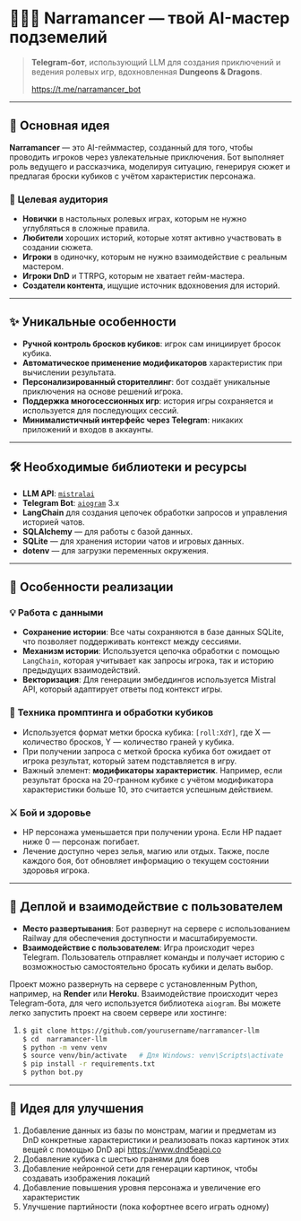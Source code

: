 # 🎲🧙‍♂️ **Narramancer** — твой AI-мастер подземелий

> **Telegram-бот**, использующий LLM для создания приключений и ведения ролевых игр, вдохновленная **Dungeons & Dragons**.
>
> https://t.me/narramancer_bot

---

## 🧠 **Основная идея**

**Narramancer** — это AI-гейммастер, созданный для того, чтобы проводить игроков через увлекательные приключения. Бот выполняет роль ведущего и рассказчика, моделируя ситуацию, генерируя сюжет и предлагая броски кубиков с учётом характеристик персонажа.

### 🎯 **Целевая аудитория**

- **Новички** в настольных ролевых играх, которым не нужно углубляться в сложные правила.
- **Любители** хороших историй, которые хотят активно участвовать в создании сюжета.
- **Игроки** в одиночку, которым не нужно взаимодействие с реальным мастером.
- **Игроки DnD** и TTRPG, которым не хватает гейм-мастера.
- **Создатели контента**, ищущие источник вдохновения для историй.

---

## ✨ **Уникальные особенности**

- **Ручной контроль бросков кубиков**: игрок сам инициирует бросок кубика.
- **Автоматическое применение модификаторов** характеристик при вычислении результата.
- **Персонализированный сторителлинг**: бот создаёт уникальные приключения на основе решений игрока.
- **Поддержка многосессионных игр**: история игры сохраняется и используется для последующих сессий.
- **Минималистичный интерфейс через Telegram**: никаких приложений и входов в аккаунты.

---

## 🛠️ **Необходимые библиотеки и ресурсы**

- **LLM API**: [`mistralai`](https://github.com/mistralai/mistral-src)
- **Telegram Bot**: [`aiogram`](https://github.com/aiogram/aiogram) 3.x
- **LangChain** для создания цепочек обработки запросов и управления историей чатов.
- **SQLAlchemy** — для работы с базой данных.
- **SQLite** — для хранения истории чатов и игровых данных.
- **dotenv** — для загрузки переменных окружения.

---

## 🧩 **Особенности реализации**

### 💡 **Работа с данными**

- **Сохранение истории**: Все чаты сохраняются в базе данных SQLite, что позволяет поддерживать контекст между сессиями.
- **Механизм истории**: Используется цепочка обработки с помощью `LangChain`, которая учитывает как запросы игрока, так и историю предыдущих взаимодействий.
- **Векторизация**: Для генерации эмбеддингов используется Mistral API, который адаптирует ответы под контекст игры.

### 🎲 **Техника промптинга и обработки кубиков**

- Используется формат метки броска кубика: `[roll:XdY]`, где X — количество бросков, Y — количество граней у кубика.
- При получении запроса с меткой броска кубика бот ожидает от игрока результат, который затем подставляется в игру.
- Важный элемент: **модификаторы характеристик**. Например, если результат броска на 20-гранном кубике с учётом модификатора характеристики больше 10, это считается успешным действием.

### ⚔️ **Бой и здоровье**

- HP персонажа уменьшается при получении урона. Если HP падает ниже 0 — персонаж погибает.
- Лечение доступно через зелья, магию или отдых. Также, после каждого боя, бот обновляет информацию о текущем состоянии здоровья игрока.

---

## 🚀 **Деплой и взаимодействие с пользователем**

- **Место развертывания**: Бот развернут на сервере с использованием Railway для обеспечения доступности и масштабируемости.
- **Взаимодействие с пользователем**: Игра происходит через Telegram. Пользователь отправляет команды и получает историю с возможностью самостоятельно бросать кубики и делать выбор.

Проект можно развернуть на сервере с установленным Python, например, на **Render** или **Heroku**. Взаимодействие происходит через Telegram-бота, для чего используется библиотека `aiogram`. Вы можете легко запустить проект на своем сервере или хостинге:

1. ```bash
   $ git clone https://github.com/yourusername/narramancer-llm
   $ cd  narramancer-llm
   $ python -m venv venv
   $ source venv/bin/activate   # Для Windows: venv\Scripts\activate
   $ pip install -r requirements.txt
   $ python bot.py
   ```

---

## 🎯 Идея для улучшения

1. Добавление данных из базы по монстрам, магии и предметам из DnD конкретные характеристики и реализовать показ картинок этих вещей с помощью DnD api https://www.dnd5eapi.co
2. Добавление кубика с шестью гранями для боев
3. Добавление нейронной сети для генерации картинок, чтобы создавать изображения локаций
4. Добавление повышения уровня персонажа и увеличение его характеристик
5. Улучшение партийности (пока кофортнее всего играть одному)
